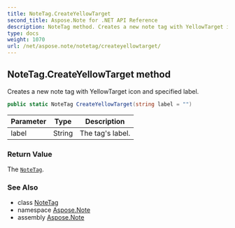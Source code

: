 ```yaml
---
title: NoteTag.CreateYellowTarget
second_title: Aspose.Note for .NET API Reference
description: NoteTag method. Creates a new note tag with YellowTarget icon and specified label
type: docs
weight: 1070
url: /net/aspose.note/notetag/createyellowtarget/
---
```

## NoteTag.CreateYellowTarget method

Creates a new note tag with YellowTarget icon and specified label.

```csharp
public static NoteTag CreateYellowTarget(string label = "")
```

| Parameter | Type | Description |
| --- | --- | --- |
| label | String | The tag's label. |

### Return Value

The [`NoteTag`](../).

### See Also

* class [NoteTag](../)
* namespace [Aspose.Note](../../notetag/)
* assembly [Aspose.Note](../../../)


